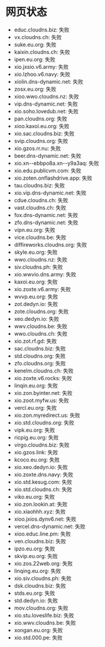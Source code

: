 # 网页状态
- educ.cloudns.biz: 失败
- vx.cloudns.ch: 失败
- suke.eu.org: 失败
- kaixin.cloudns.ch: 失败
- ipen.eu.org: 失败
- xio.jxsio.v6.army: 失败
- xio.lzhoo.v6.navy: 失败
- xiolin.dns-dynamic.net: 失败
- zosx.eu.org: 失败
- xioo.wwo.cloudns.nz: 失败
- vip.dns-dynamic.net: 失败
- xio.soho.lovedub.net: 失败
- pan.cloudns.org: 失败
- xioo.kaxoi.eu.org: 失败
- xio.sac.cloudns.biz: 失败
- svip.cloudns.org: 失败
- xio.gzos.rr.nu: 失败
- beer.dns-dynamic.net: 失败
- xio.xn--ebbpo8a.xn--y9a3aq: 失败
- xio.edu.publicvm.com: 失败
- xio.zoten.onflashdrive.app: 失败
- tau.cloudns.biz: 失败
- xio.vip.dns-dynamic.net: 失败
- cdue.cloudns.ch: 失败
- vast.cloudns.ch: 失败
- fox.dns-dynamic.net: 失败
- zfo.dns-dynamic.net: 失败
- vipn.eu.org: 失败
- vice.cloudns.be: 失败
- diffireworks.cloudns.org: 失败
- skyle.eu.org: 失败
- wwo.cloudns.nz: 失败
- siv.cloudns.ph: 失败
- xio.wwvio.dns.army: 失败
- kaxoi.eu.org: 失败
- xio.zoxte.v6.army: 失败
- wvvp.eu.org: 失败
- zot.dedyn.io: 失败
- zote.cloudns.org: 失败
- xeo.dedyn.io: 失败
- wwv.cloudns.be: 失败
- wwo.cloudns.ch: 失败
- xio.zot.rf.gd: 失败
- sac.cloudns.biz: 失败
- std.cloudns.org: 失败
- zfo.cloudns.org: 失败
- kenelm.cloudns.ch: 失败
- xio.zoxte.v6.rocks: 失败
- linqin.eu.org: 失败
- xio.zon.byinter.net: 失败
- xio.zoot.myfw.us: 失败
- vercl.eu.org: 失败
- xio.zon.myredirect.us: 失败
- xio.std.cloudns.org: 失败
- vipk.eu.org: 失败
- ricpig.eu.org: 失败
- virgo.cloudns.biz: 失败
- xio.gzos.link: 失败
- kcoco.eu.org: 失败
- xio.xeo.dedyn.io: 失败
- xio.zoxte.dns.navy: 失败
- xio.std.kesug.com: 失败
- xio.std.cloudns.ch: 失败
- viko.eu.org: 失败
- xio.zon.lookin.at: 失败
- xio.xiaohhh.xyz: 失败
- xioo.jxios.dynv6.net: 失败
- vercel.dns-dynamic.net: 失败
- xioo.educ.line.pm: 失败
- ven.cloudns.biz: 失败
- ipzo.eu.org: 失败
- skvip.eu.org: 失败
- xio.zos.22web.org: 失败
- linqing.eu.org: 失败
- xio.siv.cloudns.ph: 失败
- dsk.cloudns.biz: 失败
- stds.eu.org: 失败
- std.dedyn.io: 失败
- mov.cloudns.org: 失败
- xio.stu.loveslife.biz: 失败
- xio.wwv.cloudns.be: 失败
- xongan.eu.org: 失败
- xio.std.000.pe: 失败
